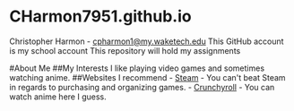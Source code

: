 # CHarmon7951.github.io
Christopher Harmon - cpharmon1@my.waketech.edu
This GitHub account is my school account
This repository will hold my assignments

#About Me
##My Interests
I like playing video games and sometimes watching anime.
##Websites I recommend
	- [Steam](https://store.steampowered.com/) - You can't beat Steam in regards to purchasing and organizing games.
	- [Crunchyroll](https://www.crunchyroll.com/) - You can watch anime here I guess.
